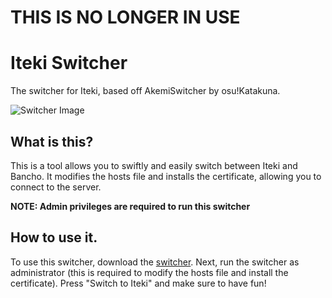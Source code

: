 # THIS IS NO LONGER IN USE

# Iteki Switcher
The switcher for Iteki, based off AkemiSwitcher by osu!Katakuna.

![Switcher Image](https://i.imgur.com/Lsq1Bkv.png)

## What is this?
This is a tool allows you to swiftly and easily switch between Iteki and Bancho. It modifies the hosts file and installs the certificate, allowing you to connect to the server.

**NOTE: Admin privileges are required to run this switcher**

## How to use it.
To use this switcher, download the [switcher](http://switcher.iteki.pw/download).
Next, run the switcher as administrator (this is required to modify the hosts file and install the certificate).
Press "Switch to Iteki" and make sure to have fun!
